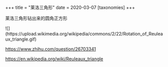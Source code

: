+++
title = "莱洛三角形"
date = 2020-03-07
[taxonomies]
+++

<p>莱洛三角形钻出来的圆角正方形</p><p>![](https://upload.wikimedia.org/wikipedia/commons/2/22/Rotation_of_Reuleaux_triangle.gif)</p><p><a href="href=\"https://www.zhihu.com/question/26703341\"">https://www.zhihu.com/question/26703341</a></p><p><a href="href=\"https://en.wikipedia.org/wiki/Reuleaux_triangle\"">https://en.wikipedia.org/wiki/Reuleaux_triangle</a></p>
